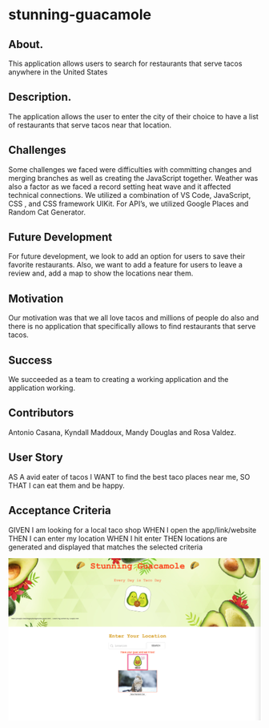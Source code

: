 # stunning-guacamole

## About.
This application allows users to search for restaurants that serve tacos anywhere in the United States

## Description.
The application allows the user to enter the city of their choice to have a list of restaurants that serve tacos near that location.

## Challenges
Some challenges we faced were difficulties with committing changes and merging branches as well as creating the JavaScript together. Weather was also a factor as we faced a record setting heat wave and it affected technical connections.
We utilized a combination of VS Code, JavaScript, CSS , and CSS framework UIKit. For API’s, we utilized Google Places and Random Cat Generator.

## Future Development
For future development, we look to add an option for users to save their favorite restaurants. Also, we want to add a feature for users to leave a review and, add a map to show the locations near them.


## Motivation
Our motivation was that we all love tacos and millions of people do also and there is no application that specifically allows to find restaurants that serve tacos.

## Success
We succeeded as a team to creating a working application and the application working.

## Contributors
Antonio Casana, Kyndall Maddoux, Mandy Douglas and Rosa Valdez.


## User Story
AS A avid eater of tacos
I WANT to find the best taco places near me, 
SO THAT I can eat them and be happy.

## Acceptance Criteria
GIVEN I am looking for a local taco shop
WHEN I open the app/link/website
THEN I can enter my location
WHEN I hit enter
THEN locations are generated and displayed that matches the selected criteria

![Screenshot of Application](/assets/Images/screenshot.png)

